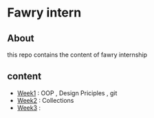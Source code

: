 # Fawry intern
## About 
this repo contains the content of fawry internship 
## content
* [Week1](https://github.com/eagledev-am/fawry-intern/tree/main/week1) : OOP , Design Priciples , git
* [Week2](https://github.com/eagledev-am/fawry-intern/tree/main/week1) : Collections
* [Week3]() : 
